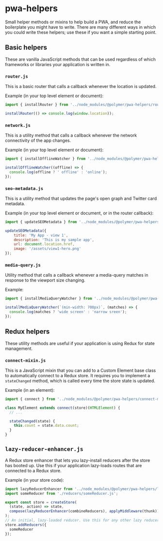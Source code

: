 # pwa-helpers
Small helper methods or mixins to help build a PWA,
and reduce the boilerplate you might have to write. There are many different
ways in which you could write these helpers; use these if you want a simple
starting point.

## Basic helpers
These are vanilla JavaScript methods that can be used regardless of which
frameworks or libraries your application is written in.

### `router.js`
This is a basic router that calls a callback whenever the location is updated.

Example (in your top level element or document):
```js
import { installRouter } from '../node_modules/@polymer/pwa-helpers/router.js';

installRouter(() => console.log(window.location));
```

### `network.js`
This is a utility method that calls a callback whenever the network connectivity of the app changes.

Example (in your top level element or document):
```js
import { installOfflineWatcher } from '../node_modules/@polymer/pwa-helpers/router.js';

installOfflineWatcher((offline) => {
  console.log(offline ? ' offline' : 'online');
});
```

### `seo-metadata.js`
This is a utility method that updates the page's open graph and Twitter card metadata.

Example (in your top level element or document, or in the router callback):
```js
import { updateSEOMetadata } from '../node_modules/@polymer/pwa-helpers/seo-metadata.js';

updateSEOMetadata({
    title: 'My App - view 1',
    description: 'This is my sample app',
    url: document.location.href,
    image: '/assets/view1-hero.png'
});
```

### `media-query.js`
Utility method that calls a callback whenever a media-query matches in response
to the viewport size changing.

Example:
```js
import { installMediaQueryWatcher } from '../node_modules/@polymer/pwa-helpers/media-query.js';

installMediaQueryWatcher(`(min-width: 700px)`, (matches) => {
  console.log(matches ? 'wide screen' : 'narrow sreen');
});
```

## Redux helpers
These utility methods are useful if your application is using Redux for state management.

### `connect-mixin.js`
This is a JavaScript mixin that you can add to a Custom Element base class
to automatically connect to a Redux store. It requires you to implement a
`stateChanged` method, which is called every time the store state is updated.

Example (in an element):
```js
import { connect } from '../node_modules/@polymer/pwa-helpers/connect-mixin.js';

class MyElement extends connect(store)(HTMLElement) {
  // ...

  stateChanged(state) {
    this.count = state.data.count;
  }
}
```

## `lazy-reducer-enhancer.js`
A Redux store enhancer that lets you lazy-install reducers after the store
has booted up. Use this if your application lazy-loads routes that are connected
to a Redux store.

Example (in your store code):
```js
import lazyReducerEnhancer from '../node_modules/@polymer/pwa-helpers/lazy-reducer-enhancer.js';
import someReducer from './reducers/someReducer.js';

export const store = createStore(
  (state, action) => state,
  compose(lazyReducerEnhancer(combineReducers), applyMiddleware(thunk))
);
// An initial, lazy-loaded reducer. Use this for any other lazy reducers in elements as well.
store.addReducers({
  someReducer
});
```
